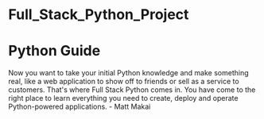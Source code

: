 # Full_Stack_Python_Project
<h1>Python Guide</h1>
Now you want to take your initial Python knowledge and make something real, like a web application to show off to friends or sell as a service to customers. That's where Full Stack Python comes in. You have come to the right place to learn everything you need to create, deploy and operate Python-powered applications. - Matt Makai
